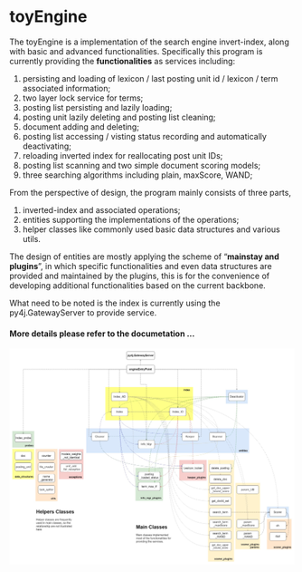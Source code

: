 # toyEngine
The toyEngine is a implementation of the search engine invert-index, along with basic and advanced functionalities. Specifically this program is currently providing the **functionalities** as services including:  
1. persisting and loading of lexicon / last posting unit id / lexicon / term associated information;  
2. two layer lock service for terms;  
3. posting list persisting and lazily loading;  
4. posting unit lazily deleting and posting list cleaning;  
5. document adding and deleting;  
6. posting list accessing / visting status recording and automatically deactivating;  
7. reloading inverted index for reallocating post unit IDs;  
8. posting list scanning and two simple document scoring models;  
9. three searching algorithms including plain, maxScore, WAND;  
    
From the perspective of design, the program mainly consists of three parts,  
1. inverted-index and associated operations; 
2. entities supporting the implementations of the operations;  
3. helper classes like commonly used basic data structures and various utils.  
    
The design of entities are mostly applying the scheme of “**mainstay and plugins**”, in which specific functionalities and even data structures are provided and maintained by the plugins, this is for the convenience of developing additional functionalities based on the current backbone.  

What need to be noted is the index is currently using the py4j.GatewayServer to provide service.  
#### More details please refer to the documetation ...

![toyEngine_architecture.jpg](./figs/toyEngine_architecture.jpg)